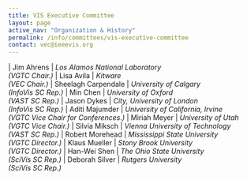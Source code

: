 ```yaml
---
title: VIS Executive Committee
layout: page
active_nav: "Organization & History"
permalink: /info/committees/vis-executive-committee
contact: vec@ieeevis.org
---
```


| Jim Ahrens | *Los Alamos National Laboratory<br>(VGTC Chair.)*
| Lisa Avila | *Kitware<br>(VEC Chair.)*
| Sheelagh Carpendale | *University of Calgary<br>(InfoVis SC Rep.)*
| Min Chen | *University of Oxford<br>(VAST SC Rep.)*
| Jason Dykes | *City, University of London<br>(InfoVis SC Rep.)*
| Aditi Majumder | *University of California, Irvine<br>(VGTC Vice Chair for Conferences.)*
| Miriah Meyer | *University of Utah<br>(VGTC Vice Chair.)*
| Silvia Miksch | *Vienna University of Technology<br>(VAST SC Rep.)*
| Robert Morehead | *Mississippi State University<br>(VGTC Director.)*
| Klaus Mueller | *Stony Brook University<br>(VGTC Director.)*
| Han-Wei Shen | *The Ohio State University<br>(SciVis SC Rep.)*
| Deborah Silver | *Rutgers University<br>(SciVis SC Rep.)*
